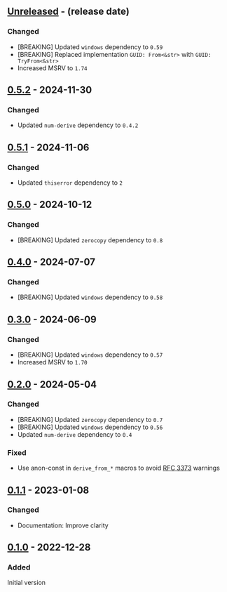 <!-- next-header -->

## [Unreleased] - (release date)

### Changed

- [BREAKING] Updated `windows` dependency to `0.59`
- [BREAKING] Replaced implementation `GUID: From<&str>` with `GUID: TryFrom<&str>`
- Increased MSRV to `1.74`

## [0.5.2] - 2024-11-30

### Changed

- Updated `num-derive` dependency to `0.4.2`

## [0.5.1] - 2024-11-06

### Changed

- Updated `thiserror` dependency to `2`

## [0.5.0] - 2024-10-12

### Changed

- [BREAKING] Updated `zerocopy` dependency to `0.8`

## [0.4.0] - 2024-07-07

### Changed

- [BREAKING] Updated `windows` dependency to `0.58`

## [0.3.0] - 2024-06-09

### Changed

- [BREAKING] Updated `windows` dependency to `0.57`
- Increased MSRV to `1.70`

## [0.2.0] - 2024-05-04

### Changed

- [BREAKING] Updated `zerocopy` dependency to `0.7`
- [BREAKING] Updated `windows` dependency to `0.56`
- Updated `num-derive` dependency to `0.4`

### Fixed

- Use anon-const in `derive_from_*` macros to avoid [RFC 3373](https://rust-lang.github.io/rfcs/3373-avoid-nonlocal-definitions-in-fns.html) warnings

## [0.1.1] - 2023-01-08

### Changed

- Documentation: Improve clarity

## [0.1.0] - 2022-12-28

### Added

Initial version

<!-- next-url -->
[Unreleased]: https://github.com/matthias-stemmler/wnf/compare/v0.5.2...HEAD
[0.5.2]: https://github.com/matthias-stemmler/wnf/compare/v0.5.1...v0.5.2
[0.5.1]: https://github.com/matthias-stemmler/wnf/compare/v0.5.0...v0.5.1
[0.5.0]: https://github.com/matthias-stemmler/wnf/compare/v0.4.0...v0.5.0
[0.4.0]: https://github.com/matthias-stemmler/wnf/compare/v0.3.0...v0.4.0
[0.3.0]: https://github.com/matthias-stemmler/wnf/compare/v0.2.0...v0.3.0
[0.2.0]: https://github.com/matthias-stemmler/wnf/compare/v0.1.1...v0.2.0
[0.1.1]: https://github.com/matthias-stemmler/wnf/compare/v0.1.0...v0.1.1
[0.1.0]: https://github.com/matthias-stemmler/wnf/tree/v0.1.0
